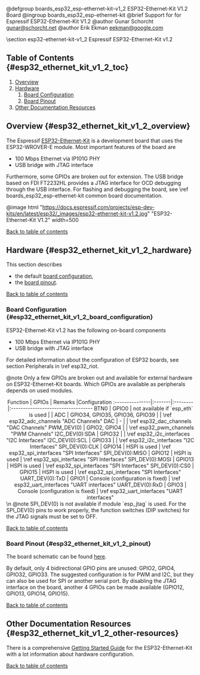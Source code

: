 <!--
SPDX-FileCopyrightText: 2018 Gunar Schorcht
SPDX-FileCopyrightText: 2020 Google LLC
SPDX-License-Identifier: LGPL-2.1-only
-->

@defgroup   boards_esp32_esp-ethernet-kit-v1_2 ESP32-Ethernet-Kit V1.2 Board
@ingroup    boards_esp32_esp-ethernet-kit
@brief      Support for for Espressif ESP32-Ethernet-Kit V1.2
@author     Gunar Schorcht <gunar@schorcht.net>
@author     Erik Ekman <eekman@google.com>

\section esp32-ethernet-kit-v1_2 Espressif ESP32-Ethernet-Kit v1.2

## Table of Contents {#esp32_ethernet_kit_v1_2_toc}

1. [Overview](#esp32_ethernet_kit_v1_2_overview)
2. [Hardware](#esp32_ethernet_kit_v1_2_hardware)
    1. [Board Configuration](#esp32_ethernet_kit_v1_2_board_configuration)
    2. [Board Pinout](#esp32_ethernet_kit_v1_2_pinout)
3. [Other Documentation Resources](#esp32_ethernet_kit_v1_2_other-resources)

## Overview {#esp32_ethernet_kit_v1_2_overview}

The Espressif [ESP32-Ethernet-Kit](https://docs.espressif.com/projects/esp-idf/en/latest/esp32/hw-reference/esp32/get-started-ethernet-kit.html) is a development board that uses the ESP32-WROVER-E module. Most important features of the board are

- 100 Mbps Ethernet via IP101G PHY
- USB bridge with JTAG interface

Furthermore, some GPIOs are broken out for extension. The USB bridge based on FDI FT2232HL provides a JTAG interface for OCD debugging through the USB interface.
For flashing and debugging the board, see \ref boards_esp32_esp-ethernet-kit common board documentation.

@image html "https://docs.espressif.com/projects/esp-dev-kits/en/latest/esp32/_images/esp32-ethernet-kit-v1.2.jpg" "ESP32-Ethernet-Kit V1.2" width=500

[Back to table of contents](#esp32_ethernet_kit_v1_2_toc)

## Hardware {#esp32_ethernet_kit_v1_2_hardware}

This section describes

- the default [board configuration](#esp32_ethernet_kit_v1_2_board_configuration),
- the [board pinout](#esp32_ethernet_kit_v1_2_pinout).

[Back to table of contents](#esp32_ethernet_kit_v1_2_toc)

### Board Configuration {#esp32_ethernet_kit_v1_2_board_configuration}

ESP32-Ethernet-Kit v1.2 has the following on-board components

- 100 Mbps Ethernet via IP101G PHY
- USB bridge with JTAG interface

For detailed information about the configuration of ESP32 boards, see
section Peripherals in \ref esp32_riot.

@note
Only a few GPIOs are broken out and available for external hardware on ESP32-Ethernet-Kit boards. Which GPIOs are available as peripherals depends on used modules.

<center>
Function        | GPIOs  | Remarks |Configuration
:---------------|:-------|:--------|:----------------------------------
BTN0            | GPIO0  | not available if `esp_eth` is used | |
ADC             | GPIO34, GPIO35, GPIO36, GPIO39 | | \ref esp32_adc_channels "ADC Channels"
DAC             | - | | \ref esp32_dac_channels "DAC Channels"
PWM_DEV(0)      | GPIO2, GPIO4 | | \ref esp32_pwm_channels "PWM Channels"
I2C_DEV(0):SDA  | GPIO32 | | \ref esp32_i2c_interfaces "I2C Interfaces"
I2C_DEV(0):SCL  | GPIO33 | | \ref esp32_i2c_interfaces "I2C Interfaces"
SPI_DEV(0):CLK  | GPIO14 | HSPI is used | \ref esp32_spi_interfaces "SPI Interfaces"
SPI_DEV(0):MISO | GPIO12 | HSPI is used | \ref esp32_spi_interfaces "SPI Interfaces"
SPI_DEV(0):MOSI | GPIO13 | HSPI is used | \ref esp32_spi_interfaces "SPI Interfaces"
SPI_DEV(0):CS0  | GPIO15  | HSPI is used | \ref esp32_spi_interfaces "SPI Interfaces"
UART_DEV(0):TxD | GPIO1  | Console (configuration is fixed) | \ref esp32_uart_interfaces "UART interfaces"
UART_DEV(0):RxD | GPIO3  | Console (configuration is fixed) | \ref esp32_uart_interfaces "UART interfaces"
</center>
\n
@note
SPI_DEV(0) is not available if module `esp_jtag` is used. For the SPI_DEV(0) pins to work properly, the function switches (DIP switches) for the JTAG signals must be set to OFF.

[Back to table of contents](#esp32_ethernet_kit_v1_2_toc)

### Board Pinout {#esp32_ethernet_kit_v1_2_pinout}

The board schematic can be found [here](https://dl.espressif.com/dl/schematics/SCH_ESP32-Ethernet-Kit_A_V1.2_20200528.pdf).

By default, only 4 bidirectional GPIO pins are unused: GPIO2, GPIO4, GPIO32, GPIO33. The suggested configuration is for PWM
and I2C, but they can also be used for SPI or another serial port. By disabling the JTAG interface on the board,
another 4 GPIOs can be made available (GPIO12, GPIO13, GPIO14, GPIO15).

[Back to table of contents](#esp32_ethernet_kit_v1_2_toc)

## Other Documentation Resources {#esp32_ethernet_kit_v1_2_other-resources}

There is a comprehensive [Getting Started Guide](https://docs.espressif.com/projects/esp-idf/en/latest/esp32/hw-reference/esp32/get-started-ethernet-kit.html) for the ESP32-Ethernet-Kit with a lot information about hardware configuration.

[Back to table of contents](#esp32_ethernet_kit_v1_2_toc)
